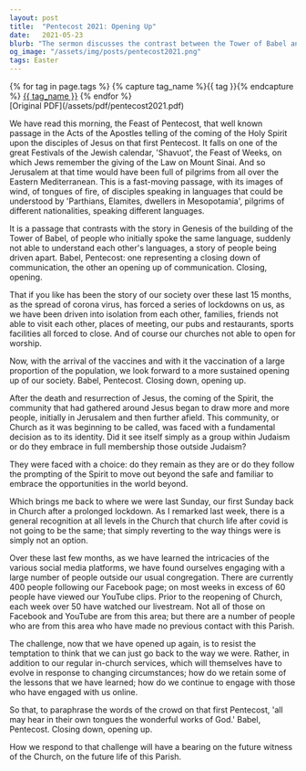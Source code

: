 ```yaml
---
layout: post
title:  "Pentecost 2021: Opening Up"
date:   2021-05-23
blurb: "The sermon discusses the contrast between the Tower of Babel and Pentecost, representing the closing down and opening up of communication respectively. It reflects on the societal changes due to the Covid-19 pandemic and the challenges faced by the Church in adapting to these changes. The sermon emphasizes the need to continue engaging with the wider community, both in-person and online, and not simply revert to pre-pandemic practices."
og_image: "/assets/img/posts/pentecost2021.png"
tags: Easter
---    
```

<div class="tag-pills">
  {% for tag in page.tags %}
    {% capture tag_name %}{{ tag }}{% endcapture %}
    <a href="{{ site.baseurl }}/tag/{{ tag_name | slugify }}" class="tag-pill">{{ tag_name }}</a>
  {% endfor %}
</div>
[Original PDF](/assets/pdf/pentecost2021.pdf)

We have read this morning, the Feast of Pentecost, that well known passage in the Acts of the Apostles telling of the coming of the Holy Spirit upon the disciples of Jesus on that first Pentecost. It falls on one of the great Festivals of the Jewish calendar, 'Shavuot', the Feast of Weeks, on which Jews remember the giving of the Law on Mount Sinai. And so Jerusalem at that time would have been full of pilgrims from all over the Eastern Mediterranean. This is a fast-moving passage, with its images of wind, of tongues of fire, of disciples speaking in languages that could be understood by 'Parthians, Elamites, dwellers in Mesopotamia', pilgrims of different nationalities, speaking different languages.

It is a passage that contrasts with the story in Genesis of the building of the Tower of Babel, of people who initially spoke the same language, suddenly not able to understand each other's languages, a story of people being driven apart. Babel, Pentecost: one representing a closing down of communication, the other an opening up of communication. Closing, opening.

That if you like has been the story of our society over these last 15 months, as the spread of corona virus, has forced a series of lockdowns on us, as we have been driven into isolation from each other, families, friends not able to visit each other, places of meeting, our pubs and restaurants, sports facilities all forced to close. And of course our churches not able to open for worship.

Now, with the arrival of the vaccines and with it the vaccination of a large proportion of the population, we look forward to a more sustained opening up of our society. Babel, Pentecost. Closing down, opening up.

After the death and resurrection of Jesus, the coming of the Spirit, the community that had gathered around Jesus began to draw more and more people, initially in Jerusalem and then further afield. This community, or Church as it was beginning to be called, was faced with a fundamental decision as to its identity. Did it see itself simply as a group within Judaism or do they embrace in full membership those outside Judaism?

They were faced with a choice: do they remain as they are or do they follow the prompting of the Spirit to move out beyond the safe and familiar to embrace the opportunities in the world beyond.

Which brings me back to where we were last Sunday, our first Sunday back in Church after a prolonged lockdown. As I remarked last week, there is a general recognition at all levels in the Church that church life after covid is not going to be the same; that simply reverting to the way things were is simply not an option.

Over these last few months, as we have learned the intricacies of the various social media platforms, we have found ourselves engaging with a large number of people outside our usual congregation. There are currently 400 people following our Facebook page; on most weeks in excess of 60 people have viewed our YouTube clips. Prior to the reopening of Church, each week over 50 have watched our livestream. Not all of those on Facebook and YouTube are from this area; but there are a number of people who are from this area who have made no previous contact with this Parish.

The challenge, now that we have opened up again, is to resist the temptation to think that we can just go back to the way we were. Rather, in addition to our regular in-church services, which will themselves have to evolve in response to changing circumstances; how do we retain some of the lessons that we have learned; how do we continue to engage with those who have engaged with us online.

So that, to paraphrase the words of the crowd on that first Pentecost, 'all may hear in their own tongues the wonderful works of God.' Babel, Pentecost. Closing down, opening up.

How we respond to that challenge will have a bearing on the future witness of the Church, on the future life of this Parish.
